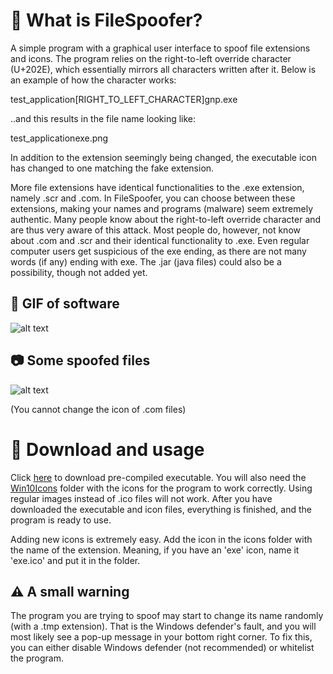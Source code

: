 # 📃 What is FileSpoofer?
A simple program with a graphical user interface to spoof file extensions and icons. The program relies on the right-to-left override character (U+202E), which essentially mirrors all characters written after it. Below is an example of how the character works:

test_application[RIGHT_TO_LEFT_CHARACTER]gnp.exe

..and this results in the file name looking like:

test_applicationexe.png

In addition to the extension seemingly being changed, the executable icon has changed to one matching the fake extension.

More file extensions have identical functionalities to the .exe extension, namely .scr and .com. In FileSpoofer, you can choose between these extensions, making your names and programs (malware) seem extremely authentic. Many people know about the right-to-left override character and are thus very aware of this attack. Most people do, however, not know about .com and .scr and their identical functionality to .exe. Even regular computer users get suspicious of the exe ending, as there are not many words (if any) ending with exe. The .jar (java files) could also be a possibility, though not added yet.

## 🎥 GIF of software
![alt text](https://raw.githubusercontent.com/henriksb/ExtensionSpoofer/master/UsageGIF.gif)

## 📷 Some spoofed files
![alt text](https://raw.githubusercontent.com/henriksb/ExtensionSpoofer/master/Spoof.png)

(You cannot change the icon of .com files)


# 📁 Download and usage
Click [here](https://github.com/henriksb/ExtensionSpoofer/releases/download/1/ExtensionSpoof.exe) to download pre-compiled executable.
You will also need the [Win10Icons](https://github.com/henriksb/ExtensionSpoofer/tree/master/Win10Icons) folder with the icons for the program to work correctly. Using regular images instead of .ico files will not work. After you have downloaded the executable and icon files, everything is finished, and the program is ready to use.

Adding new icons is extremely easy. Add the icon in the icons folder with the name of the extension. Meaning, if you have an 'exe' icon, name it 'exe.ico' and put it in the folder.

## ⚠️ A small warning
The program you are trying to spoof may start to change its name randomly (with a .tmp extension). That is the Windows defender's fault, and you will most likely see a pop-up message in your bottom right corner. To fix this, you can either disable Windows defender (not recommended) or whitelist the program.
